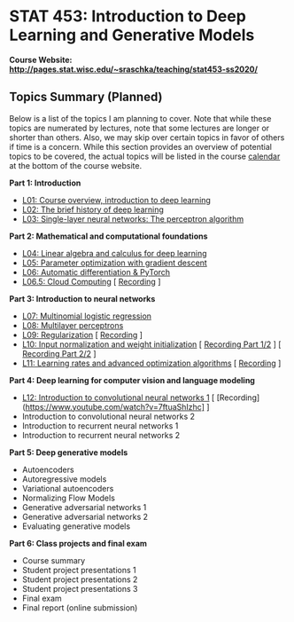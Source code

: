 # STAT 453: Introduction to Deep Learning and Generative Models

**Course Website: http://pages.stat.wisc.edu/~sraschka/teaching/stat453-ss2020/**


## Topics Summary (Planned)

Below is a list of the topics I am planning to cover. Note that while these topics are numerated by lectures, note that some lectures are longer or shorter than others. Also, we may skip over certain topics in favor of others if time is a concern. While this section provides an overview of potential topics to be covered, the actual topics will be listed in the course [calendar](http://pages.stat.wisc.edu/~sraschka/teaching/stat453-ss2020/#calendar) at the bottom of the course website.



**Part 1: Introduction**
- [L01: Course overview, introduction to deep learning](L01-intro)
- [L02: The brief history of deep learning](L02-dl-history)
- [L03: Single-layer neural networks: The perceptron algorithm](L03-perceptron)

**Part 2: Mathematical and computational foundations**
- [L04: Linear algebra and calculus for deep learning](L04-linalg)
- [L05: Parameter optimization with gradient descent](L05-grad-descent)
- [L06: Automatic differentiation & PyTorch](L06-pytorch)
- [L06.5: Cloud Computing](L06-pytorch) [ [Recording](https://www.youtube.com/watch?v=9eH1SAs8K3o&t) ]


**Part 3: Introduction to neural networks**
- [L07: Multinomial logistic regression](L07-logistic)
- [L08: Multilayer perceptrons](L08-mlp)
- [L09: Regularization](L09-regularization) [ [Recording](https://www.youtube.com/watch?v=KwaxQKiLkFY) ]
- [L10: Input normalization and weight initialization](L10_norm-and-init) [ [Recording Part 1/2](https://www.youtube.com/watch?v=QQD9Y2FiotQ) ]  [ [Recording Part 2/2](https://www.youtube.com/watch?v=H_hrdUUrjho) ]
- [L11: Learning rates and advanced optimization algorithms](L11-optim) [ [Recording](https://www.youtube.com/watch?v=MyWwxEHC5zE) ]

**Part 4: Deep learning for computer vision and language modeling**
- [L12: Introduction to convolutional neural networks 1](L12-cnns) [ [Recording](https://www.youtube.com/watch?v=7ftuaShIzhc] ]
- Introduction to convolutional neural networks 2
- Introduction to recurrent neural networks 1
- Introduction to recurrent neural networks 2

**Part 5: Deep generative models**
- Autoencoders
- Autoregressive models
- Variational autoencoders
- Normalizing Flow Models
- Generative adversarial networks 1
- Generative adversarial networks 2
- Evaluating generative models

**Part 6: Class projects and final exam**
- Course summary
- Student project presentations 1
- Student project presentations 2
- Student project presentations 3
- Final exam
- Final report (online submission)
